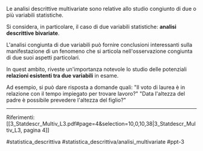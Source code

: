 Le analisi descrittive multivariate sono relative allo studio congiunto di due o più variabili statistiche.

Si considera, in particolare, il caso di due variabili statistiche: **analisi descrittive bivariate**.

L'analisi congiunta di due variabili può fornire conclusioni interessanti sulla manifestazione di un fenomeno che si articola nell'osservazione congiunta di due suoi aspetti particolari.

In quest ambito, riveste un'importanza notevole lo studio delle potenziali **relazioni esistenti tra due variabili** in esame.

Ad esempio, si può dare risposta a domande quali: "Il voto di laurea è in relazione con il tempo impiegato per trovare lavoro?" "Data l'altezza del padre è possibile prevedere l'altezza del figlio?"

***
Riferimenti:
[[3_Statdescr_Multiv_L3.pdf#page=4&selection=10,0,10,38|3_Statdescr_Multiv_L3, pagina 4]]

#statistica_descrittiva 
#statistica_descrittiva/analisi_multivariate
#ppt-3